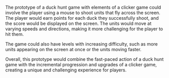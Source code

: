The prototype of a duck hunt game with elements of a clicker game could involve the player using a mouse to shoot units that fly across the screen. The player would earn points for each duck they successfully shoot, and the score would be displayed on the screen. The units would move at varying speeds and directions, making it more challenging for the player to hit them.

The game could also have levels with increasing difficulty, such as more units appearing on the screen at once or the units moving faster.

Overall, this prototype would combine the fast-paced action of a duck hunt game with the incremental progression and upgrades of a clicker game, creating a unique and challenging experience for players.

